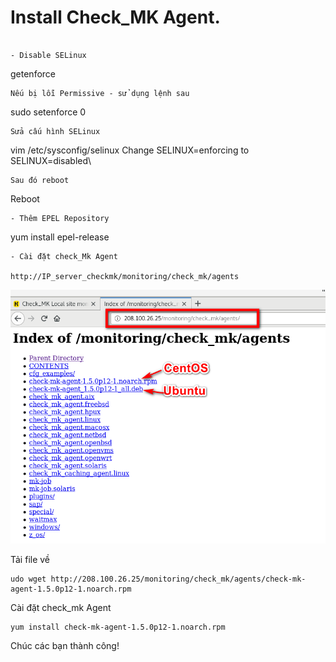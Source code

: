 # Install Check_MK Agent.
```

- Disable SELinux
```
getenforce
```
Nếu bị lỗi Permissive - sử dụng lệnh sau
```
sudo setenforce 0
```
Sửa cấu hình SELinux
```
vim /etc/sysconfig/selinux
Change SELINUX=enforcing to SELINUX=disabled\
```
Sau đó reboot
```
Reboot
```
- Thêm EPEL Repository
```
yum install epel-release
```
- Cài đặt check_Mk Agent

http://IP_server_checkmk/monitoring/check_mk/agents
```
![check+mk_Agent](Image/Check_mkAgent.png)

Tải file về
```
udo wget http://208.100.26.25/monitoring/check_mk/agents/check-mk-agent-1.5.0p12-1.noarch.rpm
```
Cài đặt check_mk Agent
```
yum install check-mk-agent-1.5.0p12-1.noarch.rpm
```

Chúc các bạn thành công!